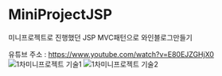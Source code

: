 # MiniProjectJSP
미니프로젝트로 진행했던 JSP MVC패턴으로 와인블로그만들기

유튜브 주소 : https://www.youtube.com/watch?v=E80EJZGHjX0
![1차미니프로젝트 기술1](https://github.com/yeunlee1/MiniProjectJSP/assets/151593456/c0abf43d-780a-4561-81a1-caa5d0e69569)
![1차미니프로젝트 기술2](https://github.com/yeunlee1/MiniProjectJSP/assets/151593456/3e641db2-1c0f-4535-ae73-b9831fec4f1d)
